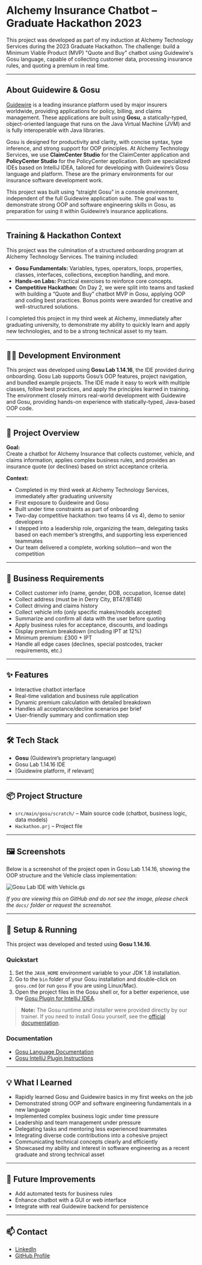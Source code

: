 # Alchemy Insurance Chatbot – Graduate Hackathon 2023

This project was developed as part of my induction at Alchemy Technology Services during the 2023 Graduate Hackathon. The challenge: build a Minimum Viable Product (MVP) "Quote and Buy" chatbot using Guidewire's Gosu language, capable of collecting customer data, processing insurance rules, and quoting a premium in real time.

---

## About Guidewire & Gosu

[Guidewire](https://guidewire.com) is a leading insurance platform used by major insurers worldwide, providing applications for policy, billing, and claims management. These applications are built using **Gosu**, a statically-typed, object-oriented language that runs on the Java Virtual Machine (JVM) and is fully interoperable with Java libraries.

Gosu is designed for productivity and clarity, with concise syntax, type inference, and strong support for OOP principles. At Alchemy Technology Services, we use **ClaimCenter Studio** for the ClaimCenter application and **PolicyCenter Studio** for the PolicyCenter application. Both are specialized IDEs based on IntelliJ IDEA, tailored for developing with Guidewire’s Gosu language and platform. These are the primary environments for our insurance software development work.

This project was built using “straight Gosu” in a console environment, independent of the full Guidewire application suite. The goal was to demonstrate strong OOP and software engineering skills in Gosu, as preparation for using it within Guidewire’s insurance applications.

---

## Training & Hackathon Context

This project was the culmination of a structured onboarding program at Alchemy Technology Services. The training included:

- **Gosu Fundamentals:** Variables, types, operators, loops, properties, classes, interfaces, collections, exception handling, and more.
- **Hands-on Labs:** Practical exercises to reinforce core concepts.
- **Competitive Hackathon:** On Day 2, we were split into teams and tasked with building a “Quote and Buy” chatbot MVP in Gosu, applying OOP and coding best practices. Bonus points were awarded for creative and well-structured solutions.

I completed this project in my third week at Alchemy, immediately after graduating university, to demonstrate my ability to quickly learn and apply new technologies, and to be a strong technical asset to my team.

---

## 🧑‍💻 Development Environment

This project was developed using **Gosu Lab 1.14.16**, the IDE provided during onboarding. Gosu Lab supports Gosu’s OOP features, project navigation, and bundled example projects. The IDE made it easy to work with multiple classes, follow best practices, and apply the principles learned in training. The environment closely mirrors real-world development with Guidewire and Gosu, providing hands-on experience with statically-typed, Java-based OOP code.

---

## 🚀 Project Overview

**Goal:**  
Create a chatbot for Alchemy Insurance that collects customer, vehicle, and claims information, applies complex business rules, and provides an insurance quote (or declines) based on strict acceptance criteria.

**Context:**  
- Completed in my third week at Alchemy Technology Services, immediately after graduating university
- First exposure to Guidewire and Gosu
- Built under time constraints as part of onboarding
- Two-day competitive hackathon: two teams (4 vs 4), demo to senior developers
- I stepped into a leadership role, organizing the team, delegating tasks based on each member’s strengths, and supporting less experienced teammates
- Our team delivered a complete, working solution—and won the competition

---

## 📝 Business Requirements

- Collect customer info (name, gender, DOB, occupation, license date)
- Collect address (must be in Derry City, BT47/BT48)
- Collect driving and claims history
- Collect vehicle info (only specific makes/models accepted)
- Summarize and confirm all data with the user before quoting
- Apply business rules for acceptance, discounts, and loadings
- Display premium breakdown (including IPT at 12%)
- Minimum premium: £300 + IPT
- Handle all edge cases (declines, special postcodes, tracker requirements, etc.)

---

## ✨ Features

- Interactive chatbot interface
- Real-time validation and business rule application
- Dynamic premium calculation with detailed breakdown
- Handles all acceptance/decline scenarios per brief
- User-friendly summary and confirmation step

---

## 🛠️ Tech Stack

- **Gosu** (Guidewire’s proprietary language)
- Gosu Lab 1.14.16 IDE
- [Guidewire platform, if relevant]

---

## 📦 Project Structure

- `src/main/gosu/scratch/` – Main source code (chatbot, business logic, data models)
- `Hackathon.prj` – Project file

---

## 🖼️ Screenshots

Below is a screenshot of the project open in Gosu Lab 1.14.16, showing the OOP structure and the Vehicle class implementation:

![Gosu Lab IDE with Vehicle.gs](docs/ide-screenshot.png)

*If you are viewing this on GitHub and do not see the image, please check the `docs/` folder or request the screenshot.*

---

## 🔧 Setup & Running

This project was developed and tested using **Gosu 1.14.16**.

### Quickstart

1. Set the `JAVA_HOME` environment variable to your JDK 1.8 installation.
2. Go to the `bin` folder of your Gosu installation and double-click on `gosu.cmd` (or run `gosu` if you are using Linux/Mac).
3. Open the project files in the Gosu shell or, for a better experience, use the [Gosu Plugin for IntelliJ IDEA](http://gosu-lang.org/intellij.html).

> **Note:** The Gosu runtime and installer were provided directly by our trainer. If you need to install Gosu yourself, see the [official documentation](http://www.gosu-lang.org/).

### Documentation

- [Gosu Language Documentation](http://www.gosu-lang.org/)
- [Gosu IntelliJ Plugin Instructions](http://gosu-lang.org/intellij.html)

---

## 💡 What I Learned

- Rapidly learned Gosu and Guidewire basics in my first weeks on the job
- Demonstrated strong OOP and software engineering fundamentals in a new language
- Implemented complex business logic under time pressure
- Leadership and team management under pressure
- Delegating tasks and mentoring less experienced teammates
- Integrating diverse code contributions into a cohesive project
- Communicating technical concepts clearly and efficiently
- Showcased my ability and interest in software engineering as a recent graduate and strong technical asset

---

## 🚀 Future Improvements

- Add automated tests for business rules
- Enhance chatbot with a GUI or web interface
- Integrate with real Guidewire backend for persistence

---

## 📫 Contact

- [LinkedIn](https://linkedin.com/in/conor-clyde-sd/)
- [GitHub Profile](https://github.com/conor-clyde) 